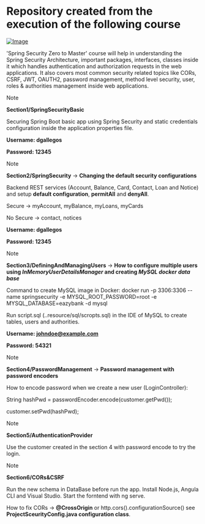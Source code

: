 # Repository created from the execution of the following course

[![Image](https://github.com/eazybytes/springsecurity6/blob/3.2.0/Spring%20Security.png "Spring Security Zero to Master along with JWT,OAUTH2")](https://www.udemy.com/course/spring-security-zero-to-master/?referralCode=87DD08821FF0A3685D1C)

'Spring Security Zero to Master' course will help in understanding the Spring Security Architecture, important packages, interfaces, classes inside it which handles authentication and authorization requests in the web applications. It also covers most common security related topics like CORs, CSRF, JWT, OAUTH2, password management, method level security, user, roles & authorities management inside web applications.

> [!NOTE]
> **Section1/SpringSecurityBasic**
> 
> Securing Spring Boot basic app using Spring Security and static credentials configuration inside the application properties file.
>
> **Username: dgallegos**
> 
> **Password: 12345**
>


> [!NOTE]
> **Section2/SpringSecurity** -> **Changing the default security configurations**
> 
> Backend REST services (Account, Balance, Card, Contact, Loan and Notice) and setup **default configuration**, **permitAll** and **denyAll**.
>
> Secure -> myAccount, myBalance, myLoans, myCards
> 
> No Secure -> contact, notices
>
> **Username: dgallegos**
> 
> **Password: 12345**



> [!NOTE]
> **Section3/DefiningAndManagingUsers** -> **How to configure multiple users using _InMemoryUserDetailsManager_ and creating _MySQL docker data base_**
>
>
> Command to create MySQL image in Docker: docker run -p 3306:3306 --name springsecurity -e MYSQL_ROOT_PASSWORD=root -e MYSQL_DATABASE=eazybank -d mysql
>
> Run script.sql (..resource/sql/scropts.sql) in the IDE of MySQL to create tables, users and authorities.
>
>  **Username: johndoe@example.com**
> 
> **Password: 54321**


> [!NOTE]
> **Section4/PasswordManagement** -> **Password management with password encoders**
>
> How to encode password when we create a new user (LoginController):
> 
> String hashPwd = passwordEncoder.encode(customer.getPwd());
> 
> customer.setPwd(hashPwd);


> [!NOTE]
> **Section5/AuthenticationProvider** 
>
> Use the customer created in the section 4 with password encode to try the login.


> [!NOTE]
> **Section6/CORs&CSRF** 
>
> Run the new schema in DataBase before run the app.
> Install Node.js, Angula CLI and Visual Studio.
> Start the forntend with ng serve.
> 
> How to fix CORs -> **@CrossOrigin** or http.cors().configurationSource() see **ProjectSceurityConfig.java configuration class**.
